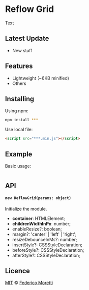 # Reflow Grid

Text

## Latest Update

- New stuff

## Features

- Lightweight (~6KB minified)
- Others

## Installing

Using npm:

```bash
npm install ***
```

Use local file:

```html
<script src="***.min.js"></script>
```

## Example

Basic usage:

```html

```

## API

#### `new ReflowGrid(params: object)`

Initialize the module.

- **container**: HTMLElement;
- **childrenWidthInPx**: number;
- enableResize?: boolean;
- margin?: 'center' | 'left' | 'right';
- resizeDebounceInMs?: number;
- insertStyle?: CSSStyleDeclaration;
- beforeStyle?: CSSStyleDeclaration;
- afterStyle?: CSSStyleDeclaration;

## Licence

[MIT](LICENSE) © [Federico Moretti](https://federicomoretti.dev)
